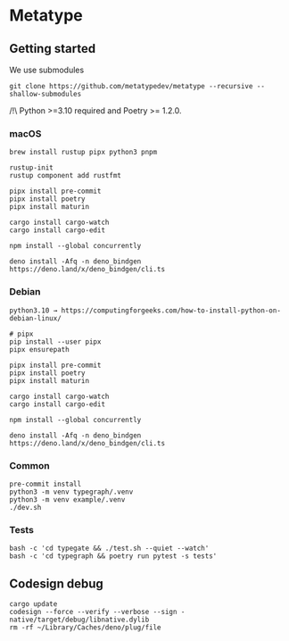 # Metatype

## Getting started

We use submodules

```
git clone https://github.com/metatypedev/metatype --recursive --shallow-submodules
```

/!\ Python >=3.10 required and Poetry >= 1.2.0.

### macOS

```
brew install rustup pipx python3 pnpm

rustup-init
rustup component add rustfmt

pipx install pre-commit
pipx install poetry
pipx install maturin

cargo install cargo-watch
cargo install cargo-edit

npm install --global concurrently

deno install -Afq -n deno_bindgen https://deno.land/x/deno_bindgen/cli.ts
```

### Debian

```
python3.10 → https://computingforgeeks.com/how-to-install-python-on-debian-linux/

# pipx
pip install --user pipx
pipx ensurepath

pipx install pre-commit
pipx install poetry
pipx install maturin

cargo install cargo-watch
cargo install cargo-edit

npm install --global concurrently

deno install -Afq -n deno_bindgen https://deno.land/x/deno_bindgen/cli.ts
```

### Common

```
pre-commit install
python3 -m venv typegraph/.venv
python3 -m venv example/.venv
./dev.sh
```

### Tests

```
bash -c 'cd typegate && ./test.sh --quiet --watch'
bash -c 'cd typegraph && poetry run pytest -s tests'
```

## Codesign debug

```
cargo update
codesign --force --verify --verbose --sign - native/target/debug/libnative.dylib
rm -rf ~/Library/Caches/deno/plug/file
```
